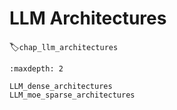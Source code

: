 # LLM Architectures
:label:`chap_llm_architectures`




```toc
:maxdepth: 2

LLM_dense_architectures
LLM_moe_sparse_architectures


```

